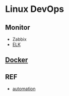 # Linux DevOps

## Monitor

- Zabbix
- [ELK](elk/README.md)

## [Docker](https://github.com/shawn0915/docker-study)


## REF

- [automation](https://github.com/yuhongchun/automation)
